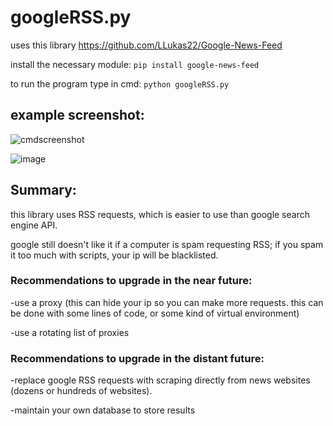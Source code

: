 # googleRSS.py

uses this library https://github.com/LLukas22/Google-News-Feed

install the necessary module: `pip install google-news-feed`

to run the program type in cmd: `python googleRSS.py`


## example screenshot:





![cmdscreenshot](https://user-images.githubusercontent.com/36610564/191624143-fb0f4e01-d78d-430a-b397-9b98335b209f.png)


![image](https://user-images.githubusercontent.com/36610564/191624476-ae4f41c6-ecb9-4836-9008-9e7ee6e3a386.png)


## Summary:
this library uses RSS requests, which is easier to use than google search engine API.

google still doesn't like it if a computer is spam requesting RSS; if you spam it too much with scripts, your ip will be blacklisted.

### Recommendations to upgrade in the near future:

-use a proxy (this can hide your ip so you can make more requests. this can be done with some lines of code, or some kind of virtual environment)

-use a rotating list of proxies


### Recommendations to upgrade in the distant future:

-replace google RSS requests with scraping directly from news websites (dozens or hundreds of websites).

-maintain your own database to store results


